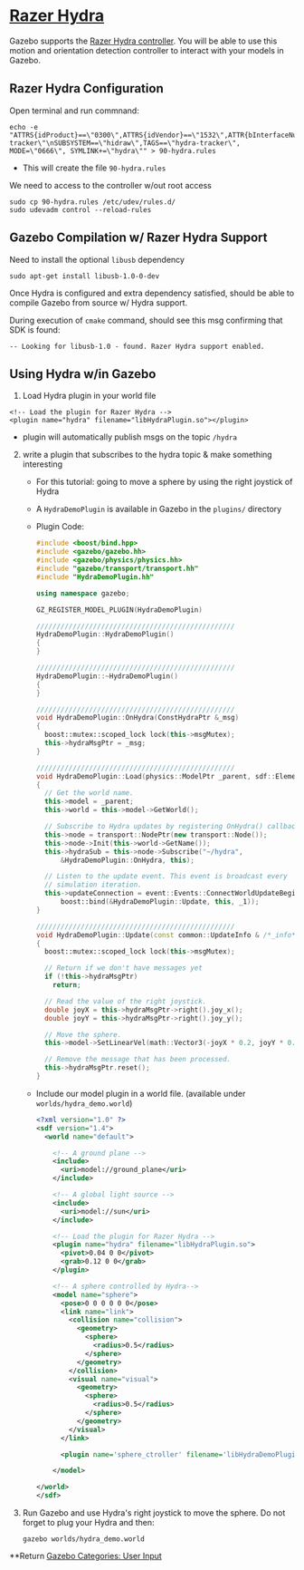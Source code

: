 # [Razer Hydra][1]

Gazebo supports the [Razer Hydra controller][3]. You will be able to use this motion and orientation detection controller to interact with your models in Gazebo.

## Razer Hydra Configuration

Open terminal and run commnand:

```
echo -e "ATTRS{idProduct}==\"0300\",ATTRS{idVendor}==\"1532\",ATTR{bInterfaceNumber}==\"00\",TAG=\"hydra-tracker\"\nSUBSYSTEM==\"hidraw\",TAGS==\"hydra-tracker\", MODE=\"0666\", SYMLINK+=\"hydra\"" > 90-hydra.rules
```

- This will create the file `90-hydra.rules`

We need to access to the controller w/out root access

```
sudo cp 90-hydra.rules /etc/udev/rules.d/
sudo udevadm control --reload-rules
```

## Gazebo Compilation w/ Razer Hydra Support

Need to install the optional `libusb` dependency

```
sudo apt-get install libusb-1.0-0-dev
```

Once Hydra is configured and extra dependency satisfied, should be able to compile Gazebo from source w/ Hydra support.

During execution of `cmake` command, should see this msg confirming that SDK is found:

```
-- Looking for libusb-1.0 - found. Razer Hydra support enabled.
```

## Using Hydra w/in Gazebo

1. Load Hydra plugin in your world file

```
<!-- Load the plugin for Razer Hydra -->
<plugin name="hydra" filename="libHydraPlugin.so"></plugin>
```

- plugin will automatically publish msgs on the topic `/hydra`

2. write a plugin that subscribes to the hydra topic & make something interesting
    - For this tutorial: going to move a sphere by using the right joystick of Hydra
    - A `HydraDemoPlugin` is available in Gazebo in the `plugins/` directory
    - Plugin Code:
    
        ```c++
        #include <boost/bind.hpp>
        #include <gazebo/gazebo.hh>
        #include <gazebo/physics/physics.hh>
        #include "gazebo/transport/transport.hh"
        #include "HydraDemoPlugin.hh"

        using namespace gazebo;

        GZ_REGISTER_MODEL_PLUGIN(HydraDemoPlugin)

        /////////////////////////////////////////////////
        HydraDemoPlugin::HydraDemoPlugin()
        {
        }

        /////////////////////////////////////////////////
        HydraDemoPlugin::~HydraDemoPlugin()
        {
        }

        /////////////////////////////////////////////////
        void HydraDemoPlugin::OnHydra(ConstHydraPtr &_msg)
        {
          boost::mutex::scoped_lock lock(this->msgMutex);
          this->hydraMsgPtr = _msg;
        }

        /////////////////////////////////////////////////
        void HydraDemoPlugin::Load(physics::ModelPtr _parent, sdf::ElementPtr /*_sdf*/)
        {
          // Get the world name.
          this->model = _parent;
          this->world = this->model->GetWorld();

          // Subscribe to Hydra updates by registering OnHydra() callback.
          this->node = transport::NodePtr(new transport::Node());
          this->node->Init(this->world->GetName());
          this->hydraSub = this->node->Subscribe("~/hydra",
              &HydraDemoPlugin::OnHydra, this);

          // Listen to the update event. This event is broadcast every
          // simulation iteration.
          this->updateConnection = event::Events::ConnectWorldUpdateBegin(
              boost::bind(&HydraDemoPlugin::Update, this, _1));
        }

        /////////////////////////////////////////////////
        void HydraDemoPlugin::Update(const common::UpdateInfo & /*_info*/)
        {
          boost::mutex::scoped_lock lock(this->msgMutex);

          // Return if we don't have messages yet
          if (!this->hydraMsgPtr)
            return;

          // Read the value of the right joystick.
          double joyX = this->hydraMsgPtr->right().joy_x();
          double joyY = this->hydraMsgPtr->right().joy_y();

          // Move the sphere.
          this->model->SetLinearVel(math::Vector3(-joyX * 0.2, joyY * 0.2, 0));

          // Remove the message that has been processed.
          this->hydraMsgPtr.reset();
        }
        ```
    - Include our model plugin in a world file. (available under `worlds/hydra_demo.world`)
        
        ```xml
        <?xml version="1.0" ?>
        <sdf version="1.4">
          <world name="default">

            <!-- A ground plane -->
            <include>
              <uri>model://ground_plane</uri>
            </include>

            <!-- A global light source -->
            <include>
              <uri>model://sun</uri>
            </include>

            <!-- Load the plugin for Razer Hydra -->
            <plugin name="hydra" filename="libHydraPlugin.so">
              <pivot>0.04 0 0</pivot>
              <grab>0.12 0 0</grab>
            </plugin>

            <!-- A sphere controlled by Hydra-->
            <model name="sphere">
              <pose>0 0 0 0 0 0</pose>
              <link name="link">
                <collision name="collision">
                  <geometry>
                    <sphere>
                      <radius>0.5</radius>
                    </sphere>
                  </geometry>
                </collision>
                <visual name="visual">
                  <geometry>
                    <sphere>
                      <radius>0.5</radius>
                    </sphere>
                  </geometry>
                </visual>
              </link>

              <plugin name='sphere_ctroller' filename='libHydraDemoPlugin.so'></plugin>

            </model>

        </world>
        </sdf>
        ```    
3. Run Gazebo and use Hydra's right joystick to move the sphere.  Do not forget to plug your Hydra and then:
    
    ```
    gazebo worlds/hydra_demo.world
    ```

**Return [Gazebo Categories: User Input][2]

[1]: http://gazebosim.org/tutorials?tut=hydra&cat=user_input
[2]: ../gazebo_notes/user_input.md
[3]: http://en.wikipedia.org/wiki/Razer_Hydra
